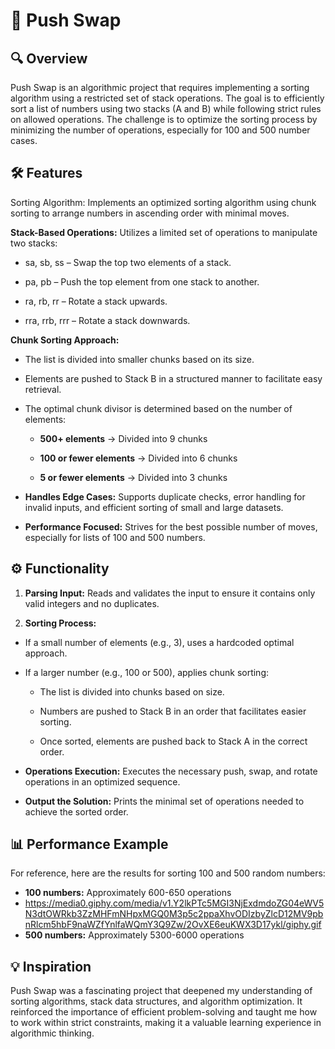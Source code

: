 # 🔄 **Push Swap**

## 🔍 Overview

Push Swap is an algorithmic project that requires implementing a sorting algorithm using a restricted set of stack operations. The goal is to efficiently sort a list of numbers using two stacks (A and B) while following strict rules on allowed operations. The challenge is to optimize the sorting process by minimizing the number of operations, especially for 100 and 500 number cases.

## 🛠 Features

Sorting Algorithm: Implements an optimized sorting algorithm using chunk sorting to arrange numbers in ascending order with minimal moves.

**Stack-Based Operations:** Utilizes a limited set of operations to manipulate two stacks:

- sa, sb, ss – Swap the top two elements of a stack.

- pa, pb – Push the top element from one stack to another.

- ra, rb, rr – Rotate a stack upwards.

- rra, rrb, rrr – Rotate a stack downwards.

**Chunk Sorting Approach:**

- The list is divided into smaller chunks based on its size.

- Elements are pushed to Stack B in a structured manner to facilitate easy retrieval.

- The optimal chunk divisor is determined based on the number of elements:

  - **500+ elements** → Divided into 9 chunks

  - **100 or fewer elements** → Divided into 6 chunks

  - **5 or fewer elements** → Divided into 3 chunks

- **Handles Edge Cases:** Supports duplicate checks, error handling for invalid inputs, and efficient sorting of small and large datasets.

- **Performance Focused:** Strives for the best possible number of moves, especially for lists of 100 and 500 numbers.

## ⚙️ Functionality

1. **Parsing Input:** Reads and validates the input to ensure it contains only valid integers and no duplicates.

2. **Sorting Process:**

- If a small number of elements (e.g., 3), uses a hardcoded optimal approach.

- If a larger number (e.g., 100 or 500), applies chunk sorting:

  - The list is divided into chunks based on size.

  - Numbers are pushed to Stack B in an order that facilitates easier sorting.

  - Once sorted, elements are pushed back to Stack A in the correct order.

- **Operations Execution:** Executes the necessary push, swap, and rotate operations in an optimized sequence.

- **Output the Solution:** Prints the minimal set of operations needed to achieve the sorted order.

## 📊 Performance Example

For reference, here are the results for sorting 100 and 500 random numbers:

- **100 numbers:** Approximately 600-650 operations
- https://media0.giphy.com/media/v1.Y2lkPTc5MGI3NjExdmdoZG04eWV5N3dtOWRkb3ZzMHFmNHpxMGQ0M3p5c2ppaXhvODIzbyZlcD12MV9pbnRlcm5hbF9naWZfYnlfaWQmY3Q9Zw/2OvXE6euKWX3D17ykl/giphy.gif
- **500 numbers:** Approximately 5300-6000 operations


## 💡 Inspiration

Push Swap was a fascinating project that deepened my understanding of sorting algorithms, stack data structures, and algorithm optimization. It reinforced the importance of efficient problem-solving and taught me how to work within strict constraints, making it a valuable learning experience in algorithmic thinking.
